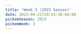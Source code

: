 ```yaml
---
title: 'Week 3 (2023 Season)'
date: 2023-09-21T20:53:10-04:00
pickemSeason: 2023
pickemWeek: 3
---
```

